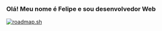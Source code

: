 ### Olá! Meu nome é Felipe e sou desenvolvedor Web

[![roadmap.sh](https://api.roadmap.sh/v1-badge/tall/64c8ed1cc3203c8793202549?variant=dark)](https://roadmap.sh)

<!--
**felipedpaula/felipedpaula** is a ✨ _special_ ✨ repository because its `README.md` (this file) appears on your GitHub profile.

Here are some ideas to get you started:

- 🔭 I’m currently working on ...
- 🌱 I’m currently learning ...
- 👯 I’m looking to collaborate on ...
- 🤔 I’m looking for help with ...
- 💬 Ask me about ...
- 📫 How to reach me: ...
- 😄 Pronouns: ...
- ⚡ Fun fact: ...
-->
